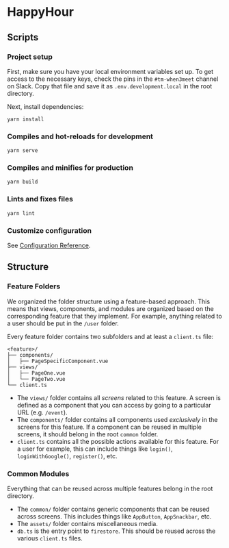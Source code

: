 # HappyHour

## Scripts

### Project setup

First, make sure you have your local environment variables set up. To get access to the necessary keys, check the pins in the `#tm-when3meet` channel on Slack. Copy that file and save it as `.env.development.local` in the root directory.

Next, install dependencies:

```
yarn install
```

### Compiles and hot-reloads for development

```
yarn serve
```

### Compiles and minifies for production

```
yarn build
```

### Lints and fixes files

```
yarn lint
```

### Customize configuration

See [Configuration Reference](https://cli.vuejs.org/config/).

## Structure

### Feature Folders

We organized the folder structure using a feature-based approach. This means that views, components, and modules are organized based on the corresponding feature that they implement. For example, anything related to a user should be put in the `/user` folder.

Every feature folder contains two subfolders and at least a `client.ts` file:

```
<feature>/
├── components/
│   ├── PageSpecificComponent.vue
├── views/
│   ├── PageOne.vue
│   └── PageTwo.vue
└── client.ts
```

- The `views/` folder contains all _screens_ related to this feature. A screen is defined as a component that you can access by going to a particular URL (e.g. `/event`).
- The `components/` folder contains all components used _exclusively_ in the screens for this feature. If a component can be reused in multiple screens, it should belong in the root `common` folder.
- `client.ts` contains all the possible actions available for this feature. For a user for example, this can include things like `login()`, `loginWithGoogle()`, `register()`, etc.

### Common Modules

Everything that can be reused across multiple features belong in the root directory.

- The `common/` folder contains generic components that can be reused across screens. This includes things like `AppButton`, `AppSnackbar`, etc.
- The `assets/` folder contains miscellaneous media.
- `db.ts` is the entry point to `firestore`. This should be reused across the various `client.ts` files.
